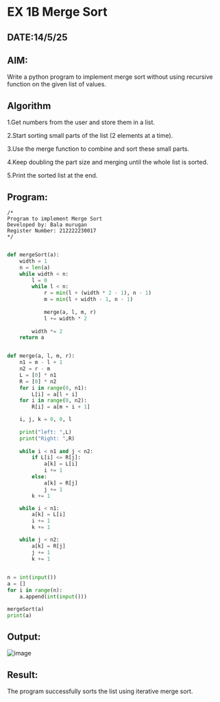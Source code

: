 # EX 1B Merge Sort
## DATE:14/5/25
## AIM:
Write a python program to implement merge sort without using recursive function on the given list of values.

## Algorithm
1.Get numbers from the user and store them in a list.

2.Start sorting small parts of the list (2 elements at a time).

3.Use the merge function to combine and sort these small parts.

4.Keep doubling the part size and merging until the whole list is sorted.

5.Print the sorted list at the end.
## Program:
```
/*
Program to implement Merge Sort
Developed by: Bala murugan 
Register Number: 212222230017 
*/
```
```python

def mergeSort(a):
    width = 1
    n = len(a)
    while width < n:
        l = 0
        while l < n:
            r = min(l + (width * 2 - 1), n - 1)
            m = min(l + width - 1, n - 1)
            			 
            merge(a, l, m, r)
            l += width * 2
        
        width *= 2
    return a


def merge(a, l, m, r): 
    n1 = m - l + 1
    n2 = r - m 
    L = [0] * n1 
    R = [0] * n2 
    for i in range(0, n1): 
        L[i] = a[l + i] 
    for i in range(0, n2): 
        R[i] = a[m + i + 1] 

    i, j, k = 0, 0, l 
    
    print("left: ",L)
    print("Right: ",R)
    
    while i < n1 and j < n2: 
        if L[i] <= R[j]: 
            a[k] = L[i] 
            i += 1
        else: 
            a[k] = R[j] 
            j += 1
        k += 1

    while i < n1: 
        a[k] = L[i] 
        i += 1
        k += 1

    while j < n2: 
        a[k] = R[j] 
        j += 1
        k += 1

 
n = int(input())
a = []
for i in range(n):
    a.append(int(input()))

mergeSort(a) 
print(a) 

```

## Output:

![image](https://github.com/user-attachments/assets/fe72e42c-7d07-4c15-a387-2c9e0ec22ad7)


## Result:

The program successfully sorts the list using iterative merge sort.
